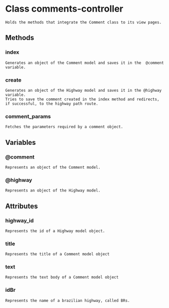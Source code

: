 # Class comments-controller
	Holds the methods that integrate the Comment class to its view pages.

## Methods

### index
	Generates an object of the Comment model and saves it in the  @comment variable.
### create
	Generates an object of the Highway model and saves it in the @highway variable.
	Tries to save the comment created in the index method and redirects, if successful, to the highway path route.
### comment_params
	Fetches the parameters required by a comment object.

## Variables

### @comment
	Represents an object of the Comment model.
### @highway
	Represents an object of the Highway model.

## Attributes

### highway_id
	Represents the id of a Highway model object.
### title
	Represents the title of a Comment model object
### text
	Represents the text body of a Comment model object
### idBr
	Represents the name of a brazilian highway, called BRs.
